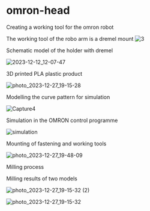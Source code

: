 # omron-head
Creating a working tool for the omron robot

The working tool of the robo arm is a dremel mount 
![3](https://github.com/iostwestcoast/omron-head/assets/114690482/6a7a967e-5378-4f49-a4ed-eabab1b79d1e)

Schematic model of the holder with dremel

![2023-12-12_12-07-47](https://github.com/iostwestcoast/omron-head/assets/114690482/426449b3-091a-4ed9-90ac-0d358d0c04bb)

3D printed PLA plastic product 

![photo_2023-12-27_19-15-28](https://github.com/iostwestcoast/omron-head/assets/114690482/e4d555e2-2c2b-44ef-908e-bc349edee8bb)

Modelling the curve pattern for simulation 

![Capture4](https://github.com/iostwestcoast/omron-head/assets/114690482/70b4fae5-c8a5-4838-a9da-e53975495b18)

Simulation in the OMRON control programme

![simulation](https://github.com/iostwestcoast/omron-head/assets/114690482/24c27da1-02c2-406b-89c2-e60f13c1e3f1)

Mounting of fastening and working tools 

![photo_2023-12-27_19-48-09](https://github.com/iostwestcoast/omron-head/assets/114690482/5cee9e0f-0377-463f-907f-bfaf02960490)

Milling process 



Milling results of two models

![photo_2023-12-27_19-15-32 (2)](https://github.com/iostwestcoast/omron-head/assets/114690482/6998ba1e-33e8-42ac-bc5f-55156a90841a)

![photo_2023-12-27_19-15-32](https://github.com/iostwestcoast/omron-head/assets/114690482/a5fc458e-bc58-4f19-843b-6df6a5977c8c)

